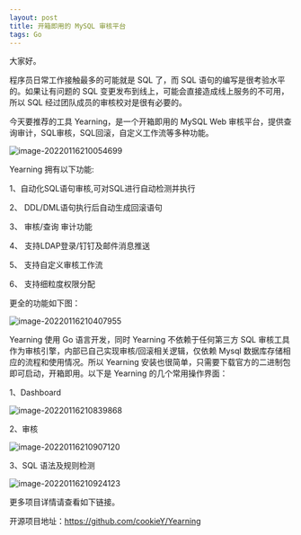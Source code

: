 ```yaml
---
layout: post
title: 开箱即用的 MySQL 审核平台
tags: Go
---
```


大家好。

程序员日常工作接触最多的可能就是 SQL 了，而 SQL 语句的编写是很考验水平的。如果让有问题的 SQL 变更发布到线上，可能会直接造成线上服务的不可用，所以 SQL 经过团队成员的审核校对是很有必要的。

今天要推荐的工具 Yearning，是一个开箱即用的 MySQL Web 审核平台，提供查询审计，SQL审核，SQL回滚，自定义工作流等多种功能。

![image-20220116210054699](https://7465-test-3c9b5e-1-1301419220.tcb.qcloud.la/images/compress_image-20220116210054699.png)

Yearning 拥有以下功能:

1、自动化SQL语句审核,可对SQL进行自动检测并执行

2、 DDL/DML语句执行后自动生成回滚语句

3、 审核/查询 审计功能

4、 支持LDAP登录/钉钉及邮件消息推送

5、 支持自定义审核工作流

6、 支持细粒度权限分配

更全的功能如下图：

![image-20220116210407955](https://7465-test-3c9b5e-1-1301419220.tcb.qcloud.la/images/compress_image-20220116210407955.png)

Yearning 使用 Go 语言开发，同时 Yearning 不依赖于任何第三方 SQL 审核工具作为审核引擎，内部已自己实现审核/回滚相关逻辑，仅依赖 Mysql 数据库存储相应的流程和使用情况。所以 Yearning 安装也很简单，只需要下载官方的二进制包即可启动，开箱即用。以下是 Yearning 的几个常用操作界面：

1、Dashboard

![image-20220116210839868](https://7465-test-3c9b5e-1-1301419220.tcb.qcloud.la/images/compress_image-20220116210839868.png)

2、审核

![image-20220116210907120](https://7465-test-3c9b5e-1-1301419220.tcb.qcloud.la/images/compress_image-20220116210907120.png)

3、SQL 语法及规则检测

![image-20220116210924123](https://7465-test-3c9b5e-1-1301419220.tcb.qcloud.la/images/compress_image-20220116210924123.png)

更多项目详情请查看如下链接。

开源项目地址：https://github.com/cookieY/Yearning
